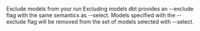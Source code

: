 Exclude models from your run
Excluding models
dbt provides an --exclude flag with the same semantics as --select. Models specified with the --exclude flag will be removed from the set of models selected with --select.
